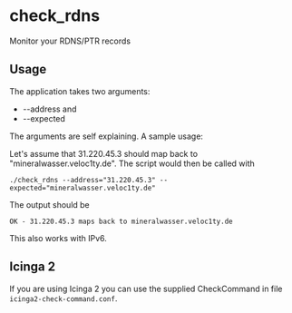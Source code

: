 check_rdns
==========

Monitor your RDNS/PTR records

Usage
-----

The application takes two arguments:

* --address and
* --expected

The arguments are self explaining. A sample usage:

Let's assume that 31.220.45.3 should map back to "mineralwasser.veloc1ty.de". The script would then be called with

```
./check_rdns --address="31.220.45.3" --expected="mineralwasser.veloc1ty.de"
```

The output should be

```
OK - 31.220.45.3 maps back to mineralwasser.veloc1ty.de
```

This also works with IPv6.

Icinga 2
--------

If you are using Icinga 2 you can use the supplied CheckCommand in file ```icinga2-check-command.conf```.
